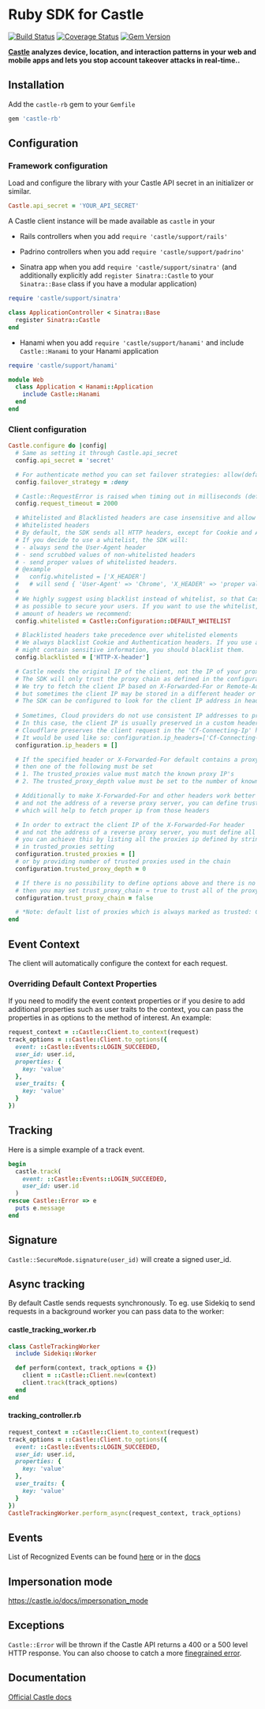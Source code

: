 # Ruby SDK for Castle

[![Build Status](https://travis-ci.org/castle/castle-ruby.svg?branch=master)](https://travis-ci.org/castle/castle-ruby)
[![Coverage Status](https://coveralls.io/repos/github/castle/castle-ruby/badge.svg?branch=coveralls)](https://coveralls.io/github/castle/castle-ruby?branch=coveralls)
[![Gem Version](https://badge.fury.io/rb/castle-rb.svg)](https://badge.fury.io/rb/castle-rb)

**[Castle](https://castle.io) analyzes device, location, and interaction patterns in your web and mobile apps and lets you stop account takeover attacks in real-time..**

## Installation

Add the `castle-rb` gem to your `Gemfile`

```ruby
gem 'castle-rb'
```

## Configuration

### Framework configuration

Load and configure the library with your Castle API secret in an initializer or similar.

```ruby
Castle.api_secret = 'YOUR_API_SECRET'
```

A Castle client instance will be made available as `castle` in your

* Rails controllers when you add `require 'castle/support/rails'`

* Padrino controllers when you add `require 'castle/support/padrino'`

* Sinatra app when you add `require 'castle/support/sinatra'` (and additionally explicitly add `register Sinatra::Castle` to your `Sinatra::Base` class if you have a modular application)

```ruby
require 'castle/support/sinatra'

class ApplicationController < Sinatra::Base
  register Sinatra::Castle
end
```

* Hanami when you add `require 'castle/support/hanami'` and include `Castle::Hanami` to your Hanami application

```ruby
require 'castle/support/hanami'

module Web
  class Application < Hanami::Application
    include Castle::Hanami
  end
end
```

### Client configuration

```ruby
Castle.configure do |config|
  # Same as setting it through Castle.api_secret
  config.api_secret = 'secret'

  # For authenticate method you can set failover strategies: allow(default), deny, challenge, throw
  config.failover_strategy = :deny

  # Castle::RequestError is raised when timing out in milliseconds (default: 500 milliseconds)
  config.request_timeout = 2000

  # Whitelisted and Blacklisted headers are case insensitive and allow to use _ and - as a separator, http prefixes are removed
  # Whitelisted headers
  # By default, the SDK sends all HTTP headers, except for Cookie and Authorization.
  # If you decide to use a whitelist, the SDK will:
  # - always send the User-Agent header
  # - send scrubbed values of non-whitelisted headers
  # - send proper values of whitelisted headers.
  # @example
  #   config.whitelisted = ['X_HEADER']
  #   # will send { 'User-Agent' => 'Chrome', 'X_HEADER' => 'proper value', 'Any-Other-Header' => true }
  #
  # We highly suggest using blacklist instead of whitelist, so that Castle can use as many data points
  # as possible to secure your users. If you want to use the whitelist, this is the minimal
  # amount of headers we recommend:
  config.whitelisted = Castle::Configuration::DEFAULT_WHITELIST

  # Blacklisted headers take precedence over whitelisted elements
  # We always blacklist Cookie and Authentication headers. If you use any other headers that
  # might contain sensitive information, you should blacklist them.
  config.blacklisted = ['HTTP-X-header']

  # Castle needs the original IP of the client, not the IP of your proxy or load balancer.
  # The SDK will only trust the proxy chain as defined in the configuration.
  # We try to fetch the client IP based on X-Forwarded-For or Remote-Addr headers in that order,
  # but sometimes the client IP may be stored in a different header or order.
  # The SDK can be configured to look for the client IP address in headers that you specify.
  
  # Sometimes, Cloud providers do not use consistent IP addresses to proxy requests.
  # In this case, the client IP is usually preserved in a custom header. Example:
  # Cloudflare preserves the client request in the 'Cf-Connecting-Ip' header.
  # It would be used like so: configuration.ip_headers=['Cf-Connecting-Ip']
  configuration.ip_headers = []

  # If the specified header or X-Forwarded-For default contains a proxy chain with public IP addresses,
  # then one of the following must be set
  # 1. The trusted_proxies value must match the known proxy IP's
  # 2. The trusted_proxy_depth value must be set to the number of known trusted proxies in the chain (see below)

  # Additionally to make X-Forwarded-For and other headers work better discovering client ip address,
  # and not the address of a reverse proxy server, you can define trusted proxies
  # which will help to fetch proper ip from those headers

  # In order to extract the client IP of the X-Forwarded-For header
  # and not the address of a reverse proxy server, you must define all trusted public proxies
  # you can achieve this by listing all the proxies ip defined by string or regular expressions
  # in trusted_proxies setting
  configuration.trusted_proxies = []
  # or by providing number of trusted proxies used in the chain
  configuration.trusted_proxy_depth = 0

  # If there is no possibility to define options above and there is no other header which can have client ip
  # then you may set trust_proxy_chain = true to trust all of the proxy IP's in X-Forwarded-For
  configuration.trust_proxy_chain = false

  # *Note: default list of proxies which is always marked as trusted: Castle::Configuration::TRUSTED_PROXIES
end
```

## Event Context

The client will automatically configure the context for each request.

### Overriding Default Context Properties

If you need to modify the event context properties or if you desire to add additional properties such as user traits to the context, you can pass the properties in as options to the method of interest. An example:
```ruby
request_context = ::Castle::Client.to_context(request)
track_options = ::Castle::Client.to_options({
  event: ::Castle::Events::LOGIN_SUCCEEDED,
  user_id: user.id,
  properties: {
    key: 'value'
  },
  user_traits: {
    key: 'value'
  }
})
```

## Tracking

Here is a simple example of a track event.

```ruby
begin
  castle.track(
    event: ::Castle::Events::LOGIN_SUCCEEDED,
    user_id: user.id
  )
rescue Castle::Error => e
  puts e.message
end
```

## Signature

`Castle::SecureMode.signature(user_id)` will create a signed user_id.

## Async tracking

By default Castle sends requests synchronously. To eg. use Sidekiq to send requests in a background worker you can pass data to the worker:

#### castle_tracking_worker.rb

```ruby
class CastleTrackingWorker
  include Sidekiq::Worker

  def perform(context, track_options = {})
    client = ::Castle::Client.new(context)
    client.track(track_options)
  end
end
```

#### tracking_controller.rb

```ruby
request_context = ::Castle::Client.to_context(request)
track_options = ::Castle::Client.to_options({
  event: ::Castle::Events::LOGIN_SUCCEEDED,
  user_id: user.id,
  properties: {
    key: 'value'
  },
  user_traits: {
    key: 'value'
  }
})
CastleTrackingWorker.perform_async(request_context, track_options)
```

## Events

List of Recognized Events can be found [here](https://github.com/castle/castle-ruby/tree/master/lib/castle/events.rb) or in the [docs](https://docs.castle.io/api_reference/#list-of-recognized-events)

## Impersonation mode

https://castle.io/docs/impersonation_mode

## Exceptions

`Castle::Error` will be thrown if the Castle API returns a 400 or a 500 level HTTP response.
You can also choose to catch a more [finegrained error](https://github.com/castle/castle-ruby/blob/master/lib/castle/errors.rb).

## Documentation

[Official Castle docs](https://castle.io/docs)
